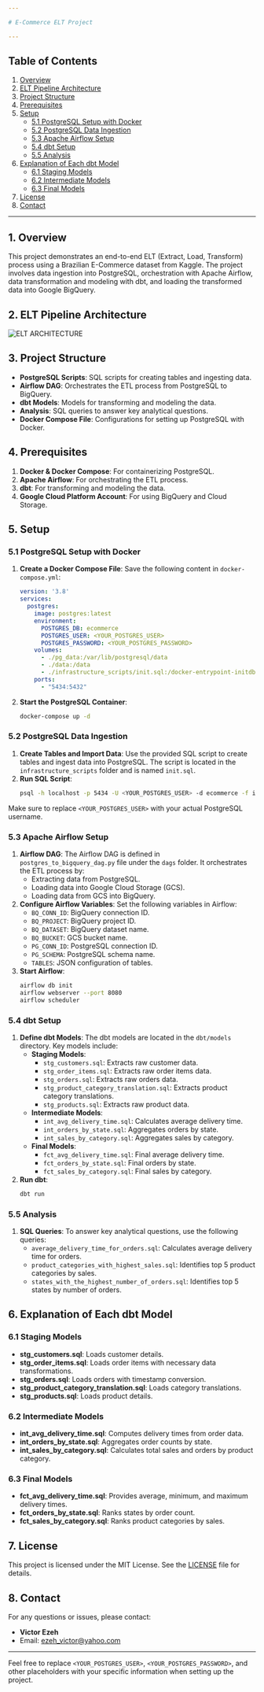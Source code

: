 ```yaml
---

# E-Commerce ELT Project

---
```


## Table of Contents
1. [Overview](#1-overview)
2. [ELT Pipeline Architecture](#2-elt-pipeline-architecture)
3. [Project Structure](#3-project-structure)
4. [Prerequisites](#4-prerequisites)
5. [Setup](#5-setup)
   - [5.1 PostgreSQL Setup with Docker](#51-postgresql-setup-with-docker)
   - [5.2 PostgreSQL Data Ingestion](#52-postgresql-data-ingestion)
   - [5.3 Apache Airflow Setup](#53-apache-airflow-setup)
   - [5.4 dbt Setup](#54-dbt-setup)
   - [5.5 Analysis](#55-analysis)
6. [Explanation of Each dbt Model](#6-explanation-of-each-dbt-model)
   - [6.1 Staging Models](#61-staging-models)
   - [6.2 Intermediate Models](#62-intermediate-models)
   - [6.3 Final Models](#63-final-models)
7. [License](#7-license)
8. [Contact](#8-contact)

---

## 1. Overview

This project demonstrates an end-to-end ELT (Extract, Load, Transform) process using a Brazilian E-Commerce dataset from Kaggle. The project involves data ingestion into PostgreSQL, orchestration with Apache Airflow, data transformation and modeling with dbt, and loading the transformed data into Google BigQuery.

## 2. ELT Pipeline Architecture

![ELT ARCHITECTURE](https://github.com/user-attachments/assets/964a6b4c-9dd1-4164-8faa-14ad2248c101)

## 3. Project Structure

- **PostgreSQL Scripts**: SQL scripts for creating tables and ingesting data.
- **Airflow DAG**: Orchestrates the ETL process from PostgreSQL to BigQuery.
- **dbt Models**: Models for transforming and modeling the data.
- **Analysis**: SQL queries to answer key analytical questions.
- **Docker Compose File**: Configurations for setting up PostgreSQL with Docker.

## 4. Prerequisites

1. **Docker & Docker Compose**: For containerizing PostgreSQL.
2. **Apache Airflow**: For orchestrating the ETL process.
3. **dbt**: For transforming and modeling the data.
4. **Google Cloud Platform Account**: For using BigQuery and Cloud Storage.

## 5. Setup

### 5.1 PostgreSQL Setup with Docker

1. **Create a Docker Compose File**: Save the following content in `docker-compose.yml`:
    ```yaml
    version: '3.8'
    services:
      postgres:
        image: postgres:latest
        environment:
          POSTGRES_DB: ecommerce
          POSTGRES_USER: <YOUR_POSTGRES_USER>
          POSTGRES_PASSWORD: <YOUR_POSTGRES_PASSWORD>
        volumes:
          - ./pg_data:/var/lib/postgresql/data
          - ./data:/data
          - ./infrastructure_scripts/init.sql:/docker-entrypoint-initdb.d/init.sql
        ports:
          - "5434:5432"
    ```
2. **Start the PostgreSQL Container**:
    ```bash
    docker-compose up -d
    ```

### 5.2 PostgreSQL Data Ingestion

1. **Create Tables and Import Data**: Use the provided SQL script to create tables and ingest data into PostgreSQL. The script is located in the `infrastructure_scripts` folder and is named `init.sql`.
2. **Run SQL Script**:
    ```bash
    psql -h localhost -p 5434 -U <YOUR_POSTGRES_USER> -d ecommerce -f infrastructure_scripts/init.sql
    ```

Make sure to replace `<YOUR_POSTGRES_USER>` with your actual PostgreSQL username.

### 5.3 Apache Airflow Setup

1. **Airflow DAG**: The Airflow DAG is defined in `postgres_to_bigquery_dag.py` file under the `dags` folder. It orchestrates the ETL process by:
    - Extracting data from PostgreSQL.
    - Loading data into Google Cloud Storage (GCS).
    - Loading data from GCS into BigQuery.
2. **Configure Airflow Variables**: Set the following variables in Airflow:
    - `BQ_CONN_ID`: BigQuery connection ID.
    - `BQ_PROJECT`: BigQuery project ID.
    - `BQ_DATASET`: BigQuery dataset name.
    - `BQ_BUCKET`: GCS bucket name.
    - `PG_CONN_ID`: PostgreSQL connection ID.
    - `PG_SCHEMA`: PostgreSQL schema name.
    - `TABLES`: JSON configuration of tables.
3. **Start Airflow**:
    ```bash
    airflow db init
    airflow webserver --port 8080
    airflow scheduler
    ```

### 5.4 dbt Setup

1. **Define dbt Models**: The dbt models are located in the `dbt/models` directory. Key models include:
    - **Staging Models**:
        - `stg_customers.sql`: Extracts raw customer data.
        - `stg_order_items.sql`: Extracts raw order items data.
        - `stg_orders.sql`: Extracts raw orders data.
        - `stg_product_category_translation.sql`: Extracts product category translations.
        - `stg_products.sql`: Extracts raw product data.
    - **Intermediate Models**:
        - `int_avg_delivery_time.sql`: Calculates average delivery time.
        - `int_orders_by_state.sql`: Aggregates orders by state.
        - `int_sales_by_category.sql`: Aggregates sales by category.
    - **Final Models**:
        - `fct_avg_delivery_time.sql`: Final average delivery time.
        - `fct_orders_by_state.sql`: Final orders by state.
        - `fct_sales_by_category.sql`: Final sales by category.
2. **Run dbt**:
    ```bash
    dbt run
    ```

### 5.5 Analysis

1. **SQL Queries**: To answer key analytical questions, use the following queries:
    - `average_delivery_time_for_orders.sql`: Calculates average delivery time for orders.
    - `product_categories_with_highest_sales.sql`: Identifies top 5 product categories by sales.
    - `states_with_the_highest_number_of_orders.sql`: Identifies top 5 states by number of orders.

## 6. Explanation of Each dbt Model

### 6.1 Staging Models

- **stg_customers.sql**: Loads customer details.
- **stg_order_items.sql**: Loads order items with necessary data transformations.
- **stg_orders.sql**: Loads orders with timestamp conversion.
- **stg_product_category_translation.sql**: Loads category translations.
- **stg_products.sql**: Loads product details.

### 6.2 Intermediate Models

- **int_avg_delivery_time.sql**: Computes delivery times from order data.
- **int_orders_by_state.sql**: Aggregates order counts by state.
- **int_sales_by_category.sql**: Calculates total sales and orders by product category.

### 6.3 Final Models

- **fct_avg_delivery_time.sql**: Provides average, minimum, and maximum delivery times.
- **fct_orders_by_state.sql**: Ranks states by order count.
- **fct_sales_by_category.sql**: Ranks product categories by sales.

## 7. License

This project is licensed under the MIT License. See the [LICENSE](LICENSE) file for details.

## 8. Contact

For any questions or issues, please contact:
- **Victor Ezeh**
- Email: ezeh_victor@yahoo.com

---

Feel free to replace `<YOUR_POSTGRES_USER>`, `<YOUR_POSTGRES_PASSWORD>`, and other placeholders with your specific information when setting up the project.
